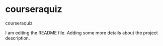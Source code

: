 # courseraquiz
courseraquiz

I am editing the README file. Adding some more details about the project description.
